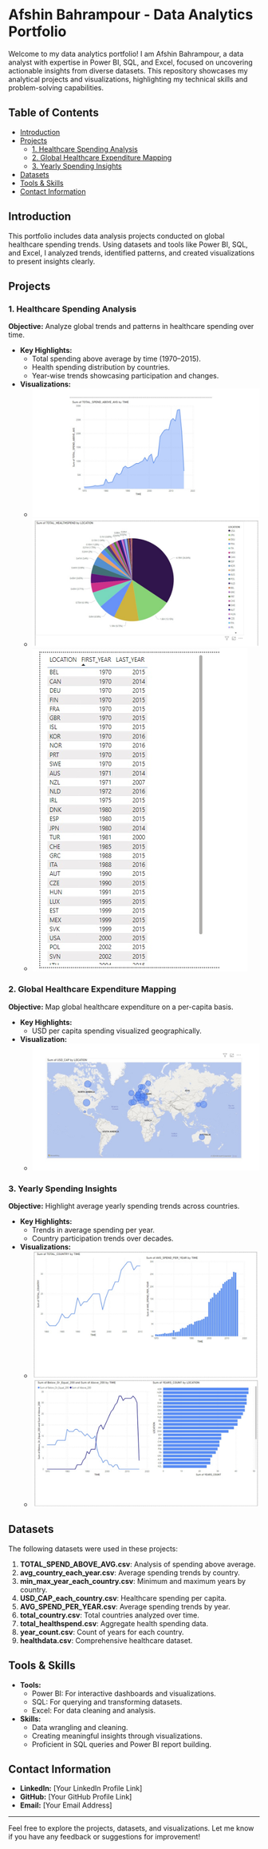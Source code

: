 # Afshin Bahrampour - Data Analytics Portfolio

Welcome to my data analytics portfolio! I am Afshin Bahrampour, a data analyst with expertise in Power BI, SQL, and Excel, focused on uncovering actionable insights from diverse datasets. This repository showcases my analytical projects and visualizations, highlighting my technical skills and problem-solving capabilities.

## Table of Contents
- [Introduction](#introduction)
- [Projects](#projects)
  - [1. Healthcare Spending Analysis](#1-healthcare-spending-analysis)
  - [2. Global Healthcare Expenditure Mapping](#2-global-healthcare-expenditure-mapping)
  - [3. Yearly Spending Insights](#3-yearly-spending-insights)
- [Datasets](#datasets)
- [Tools & Skills](#tools--skills)
- [Contact Information](#contact-information)

## Introduction
This portfolio includes data analysis projects conducted on global healthcare spending trends. Using datasets and tools like Power BI, SQL, and Excel, I analyzed trends, identified patterns, and created visualizations to present insights clearly.

## Projects

### 1. Healthcare Spending Analysis
**Objective:** Analyze global trends and patterns in healthcare spending over time.

- **Key Highlights:**
  - Total spending above average by time (1970–2015).
  - Health spending distribution by countries.
  - Year-wise trends showcasing participation and changes.
- **Visualizations:**
  - ![Total Spending Above Average](picture6linechart.jpg)
  - ![Health Spending by Country](picture5piechart.jpg)
  - ![Yearly Data Table](picture4table.jpg)

### 2. Global Healthcare Expenditure Mapping
**Objective:** Map global healthcare expenditure on a per-capita basis.

- **Key Highlights:**
  - USD per capita spending visualized geographically.
- **Visualization:**
  - ![Expenditure Map](picture3.jpg)

### 3. Yearly Spending Insights
**Objective:** Highlight average yearly spending trends across countries.

- **Key Highlights:**
  - Trends in average spending per year.
  - Country participation trends over decades.
- **Visualizations:**
  - ![Average Spending per Year](picture2.jpg)
  - ![Country Participation Trends](picture1.jpg)

## Datasets
The following datasets were used in these projects:
1. **TOTAL_SPEND_ABOVE_AVG.csv**: Analysis of spending above average.
2. **avg_country_each_year.csv**: Average spending trends by country.
3. **min_max_year_each_country.csv**: Minimum and maximum years by country.
4. **USD_CAP_each_country.csv**: Healthcare spending per capita.
5. **AVG_SPEND_PER_YEAR.csv**: Average spending trends by year.
6. **total_country.csv**: Total countries analyzed over time.
7. **total_healthspend.csv**: Aggregate health spending data.
8. **year_count.csv**: Count of years for each country.
9. **healthdata.csv**: Comprehensive healthcare dataset.

## Tools & Skills
- **Tools:**
  - Power BI: For interactive dashboards and visualizations.
  - SQL: For querying and transforming datasets.
  - Excel: For data cleaning and analysis.
- **Skills:**
  - Data wrangling and cleaning.
  - Creating meaningful insights through visualizations.
  - Proficient in SQL queries and Power BI report building.

## Contact Information
- **LinkedIn:** [Your LinkedIn Profile Link]
- **GitHub:** [Your GitHub Profile Link]
- **Email:** [Your Email Address]

---

Feel free to explore the projects, datasets, and visualizations. Let me know if you have any feedback or suggestions for improvement!
